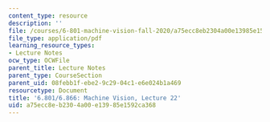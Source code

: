 ```yaml
---
content_type: resource
description: ''
file: /courses/6-801-machine-vision-fall-2020/a75ecc8eb2304a00e13985e1592ca368_MIT6_801F20_lec22.pdf
file_type: application/pdf
learning_resource_types:
- Lecture Notes
ocw_type: OCWFile
parent_title: Lecture Notes
parent_type: CourseSection
parent_uid: 08febb1f-ebe2-9c29-04c1-e6e024b1a469
resourcetype: Document
title: '6.801/6.866: Machine Vision, Lecture 22'
uid: a75ecc8e-b230-4a00-e139-85e1592ca368
---
```

